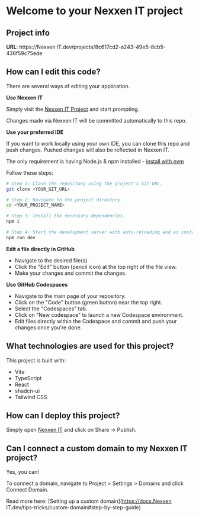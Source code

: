 # Welcome to your Nexxen IT project

## Project info

**URL**: https://Nexxen IT.dev/projects/8c617cd2-a243-49e5-8cb5-436f59c75ede

## How can I edit this code?

There are several ways of editing your application.

**Use Nexxen IT**

Simply visit the [Nexxen IT Project](https://nexxenit.dev/projects/8c617cd2-a243-49e5-8cb5-436f59c75ede) and start prompting.

Changes made via Nexxen IT will be committed automatically to this repo.

**Use your preferred IDE**

If you want to work locally using your own IDE, you can clone this repo and push changes. Pushed changes will also be reflected in Nexxen IT.

The only requirement is having Node.js & npm installed - [install with nvm](https://github.com/nvm-sh/nvm#installing-and-updating)

Follow these steps:

```sh
# Step 1: Clone the repository using the project's Git URL.
git clone <YOUR_GIT_URL>

# Step 2: Navigate to the project directory.
cd <YOUR_PROJECT_NAME>

# Step 3: Install the necessary dependencies.
npm i

# Step 4: Start the development server with auto-reloading and an instant preview.
npm run dev
```

**Edit a file directly in GitHub**

- Navigate to the desired file(s).
- Click the "Edit" button (pencil icon) at the top right of the file view.
- Make your changes and commit the changes.

**Use GitHub Codespaces**

- Navigate to the main page of your repository.
- Click on the "Code" button (green button) near the top right.
- Select the "Codespaces" tab.
- Click on "New codespace" to launch a new Codespace environment.
- Edit files directly within the Codespace and commit and push your changes once you're done.

## What technologies are used for this project?

This project is built with:

- Vite
- TypeScript
- React
- shadcn-ui
- Tailwind CSS

## How can I deploy this project?

Simply open [Nexxen IT](https://nexxenit.dev/projects/8c617cd2-a243-49e5-8cb5-436f59c75ede) and click on Share -> Publish.

## Can I connect a custom domain to my Nexxen IT project?

Yes, you can!

To connect a domain, navigate to Project > Settings > Domains and click Connect Domain.

Read more here: [Setting up a custom domain](https://docs.Nexxen IT.dev/tips-tricks/custom-domain#step-by-step-guide)
